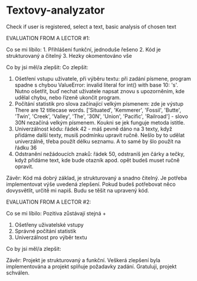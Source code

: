 # Textovy-analyzator
Check if user is registered, select a text, basic analysis of chosen text

EVALUATION FROM A LECTOR #1:

Co se mi líbilo: 1. Přihlášení funkční, jednoduše řešeno
2. Kód je strukturovaný a čitelný
3. Hezky okomentováno vše


Co by jsi měl/a zlepšit: Co zlepšit:
1. Ošetření vstupu uživatele, při výběru textu: při zadání písmene, program spadne s chybou ValueError: invalid literal for int() with base 10: 's'. Nutno ošetřit, buď nechat uživatele napsat znovu s upozorněním, kde udělal chybu, nebo řízeně ukončit program.
2. Počítání statistik pro slova začínající velkým písmenem: zde je výstup There are 12 titlecase words. ['Situated', 'Kemmerer', 'Fossil', 'Butte', 'Twin', 'Creek', 'Valley', 'The', '30N', 'Union', 'Pacific', 'Railroad'] - slovo 30N nezačíná velkým písmenem. Koukni se jek funguje metoda istitle.
3. Univerzálnost kódu: řádek 42 - máš pevně dáno na 3 texty, když přidáme další texty, musíš podmínku upravit ručně. Nešlo by to udělat univerzálně, třeba použít délku seznamu. A to samé by šlo použít na řádku 36
4. Odstranění nežádoucích znaků: řádek 50, odstraníš jen čárky a tečky, když přidáme text, kde bude otazník apod. opět budeš muset ručně opravit.

Závěr: Kód má dobrý základ, je strukturovaný a snadno čitelný. Je potřeba implementovat výše uvedená zlepšení. Pokud budeš potřebovat něco dovysvětlit, určitě mi napiš. Budu se těšit na upravený kód.



EVALUATION FROM A LECTOR #2:

Co se mi líbilo: Pozitiva zůstávají stejná +
1. Ošetřeny uživatelské vstupy
2. Správné počítání statistik
3. Univerzálnost pro výběr textu

Co by jsi měl/a zlepšit: 

Závěr: Projekt je strukturovaný a funkční. Veškerá zlepšení byla implementována a projekt splňuje požadavky zadání. Gratuluji, projekt schválen.


